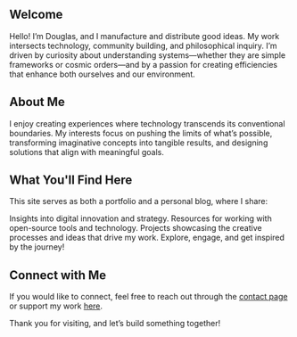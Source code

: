 ## Welcome

Hello! I’m Douglas, and I manufacture and distribute good ideas. My work intersects technology, community building, and philosophical inquiry. I’m driven by curiosity about understanding systems—whether they are simple frameworks or cosmic orders—and by a passion for creating efficiencies that enhance both ourselves and our environment.

## About Me

I enjoy creating experiences where technology transcends its conventional boundaries. My interests focus on pushing the limits of what’s possible, transforming imaginative concepts into tangible results, and designing solutions that align with meaningful goals.

## What You'll Find Here

This site serves as both a portfolio and a personal blog, where I share:

Insights into digital innovation and strategy.
Resources for working with open-source tools and technology.
Projects showcasing the creative processes and ideas that drive my work.
Explore, engage, and get inspired by the journey!

## Connect with Me

If you would like to connect, feel free to reach out through the [contact page](https://damdug.github.io/contact) or support my work [here](https://www.buymeacoffee.com/damdug).

Thank you for visiting, and let’s build something together!
